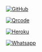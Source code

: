 <a href="https://github.com/signup/" target="_blank"><img src="https://img.shields.io/badge/GitHub-%231877F2.svg?&style=flat-square&logo=GitHub&logoColor=white" alt="GitHub"></a>

<a href="https://replit.com/@Aj-fx/Kaztroser?v=1" target="_blank"><img src="https://img.shields.io/badge/Ajfx-Qrcode-%808080.svg?&style=flat-square&logo=Qr&logoColor=white" alt="Qrcode"></a>

<a href="https://signup.heroku.com" target="_blank"><img src="https://img.shields.io/badge/Heroku-%23E4405F.svg?&style=flat-square&logo=Heroku&logoColor=white" alt="Heroku"></a>

<a href="https://github.com/Aj-fx/Ajfx-v1/fork" target="_blank"><img src="https://img.shields.io/badge/Fo-%808080.svg?&style=flat-square&logo=Whatsapp&logoColor=white" alt="Whatsapp"></a>
</p>
</div>
